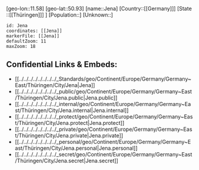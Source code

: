 ﻿---
location: [50.93,11.58]
mapzoom: [7,12] 
mapmarker: city 
type: City
tags:
- geo/City


SpocWebEntityId: 31185
isDeleted: false
confidential: public

---
[geo-lon::11.58]
[geo-lat::50.93]
[name::Jena]
[Country::[[Germany]]]
[State ::[[Thüringen]]] ]
[Population::]
[Unknown::]


```leaflet
id: Jena
coordinates: [[Jena]]
markerFile: [[Jena]]
defaultZoom: 11 
maxZoom: 18
```


## Confidential Links & Embeds: 
- [[../../../../../../../../_Standards/geo/Continent/Europe/Germany/Germany~East/Thüringen/City/Jena|Jena]] 
- [[../../../../../../../../_public/geo/Continent/Europe/Germany/Germany~East/Thüringen/City/Jena.public|Jena.public]] 
- [[../../../../../../../../_internal/geo/Continent/Europe/Germany/Germany~East/Thüringen/City/Jena.internal|Jena.internal]] 
- [[../../../../../../../../_protect/geo/Continent/Europe/Germany/Germany~East/Thüringen/City/Jena.protect|Jena.protect]] 
- [[../../../../../../../../_private/geo/Continent/Europe/Germany/Germany~East/Thüringen/City/Jena.private|Jena.private]] 
- [[../../../../../../../../_personal/geo/Continent/Europe/Germany/Germany~East/Thüringen/City/Jena.personal|Jena.personal]] 
- [[../../../../../../../../_secret/geo/Continent/Europe/Germany/Germany~East/Thüringen/City/Jena.secret|Jena.secret]] 
